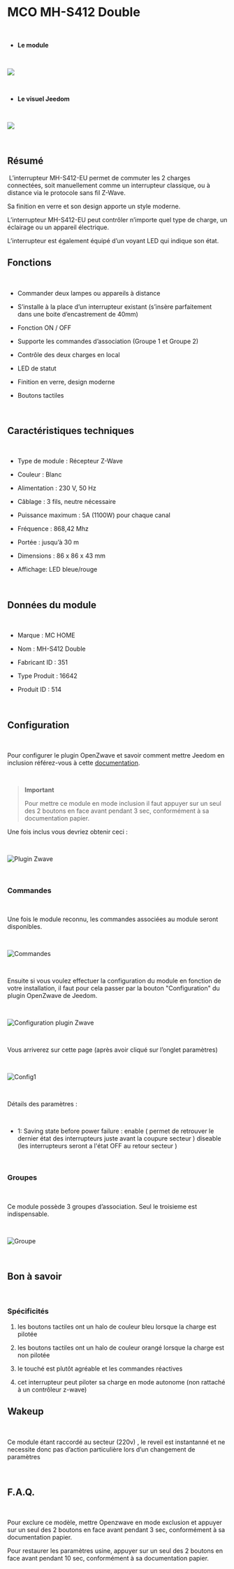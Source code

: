 MCO MH-S412 Double
==================

 

-   **Le module**

 

![](../images/mco.mhs412/module.jpg)

 

-   **Le visuel Jeedom**

 

![](../images/mco.mhs412/vuedefaut1.jpg)

 

Résumé
------

 L’interrupteur MH-S412-EU permet de commuter les 2 charges connectées, soit manuellement comme un interrupteur classique, ou à distance via le protocole sans fil Z-Wave.

Sa finition en verre et son design apporte un style moderne.

L’interrupteur MH-S412-EU peut contrôler n’importe quel type de charge, un éclairage ou un appareil électrique.

L’interrupteur est également équipé d’un voyant LED qui indique son état.  

Fonctions
---------

 

-   Commander deux lampes ou appareils à distance

-   S’installe à la place d’un interrupteur existant (s’insère parfaitement dans une boite d’encastrement de 40mm)

-   Fonction ON / OFF

-   Supporte les commandes d’association (Groupe 1 et Groupe 2)

-   Contrôle des deux charges en local

-   LED de statut

-   Finition en verre, design moderne

-   Boutons tactiles

 

Caractéristiques techniques
---------------------------

 

-   Type de module : Récepteur Z-Wave

-   Couleur : Blanc

-   Alimentation : 230 V, 50 Hz

-   Câblage : 3 fils, neutre nécessaire

-   Puissance maximum : 5A (1100W) pour chaque canal

-   Fréquence : 868,42 Mhz

-   Portée : jusqu’à 30 m

-   Dimensions : 86 x 86 x 43 mm

-   Affichage: LED bleue/rouge

 

Données du module
-----------------

 

-   Marque : MC HOME

-   Nom : MH-S412 Double

-   Fabricant ID : 351

-   Type Produit : 16642

-   Produit ID : 514

 

Configuration
-------------

 

Pour configurer le plugin OpenZwave et savoir comment mettre Jeedom en inclusion référez-vous à cette [documentation](https://jeedom.fr/doc/documentation/plugins/openzwave/fr_FR/openzwave.html).

 

> **Important**
>
> Pour mettre ce module en mode inclusion il faut appuyer sur un seul des 2 boutons en face avant pendant 3 sec, conformément à sa documentation papier.

Une fois inclus vous devriez obtenir ceci :

 

![Plugin Zwave](../images/mco.mhs412/information.jpg)

 

### Commandes

 

Une fois le module reconnu, les commandes associées au module seront disponibles.

 

![Commandes](../images/mco.mhs412/commandes.jpg)

 

Ensuite si vous voulez effectuer la configuration du module en fonction de votre installation, il faut pour cela passer par la bouton "Configuration" du plugin OpenZwave de Jeedom.

 

![Configuration plugin Zwave](../images/plugin/bouton_configuration.jpg)

 

Vous arriverez sur cette page (après avoir cliqué sur l’onglet paramètres)

 

![Config1](../images/mco.mhs412/config1.jpg)

 

Détails des paramètres :

 

-   1: Saving state before power failure : enable ( permet de retrouver le dernier état des interrupteurs juste avant la coupure secteur ) diseable (les interrupteurs seront a l'état OFF au retour secteur )

 

### Groupes

 

Ce module possède 3 groupes d’association. Seul le troisieme est indispensable.

 

![Groupe](../images/mco.mhs412/groupe.jpg)

 

Bon à savoir
------------

 

### Spécificités

1) les boutons tactiles ont un halo de couleur bleu lorsque la charge est pilotée

2) les boutons tactiles ont un halo de couleur orangé lorsque la charge est non pilotée

3) le touché est plutôt agréable et les commandes réactives

4) cet interrupteur peut piloter sa charge en mode autonome (non rattaché à un contrôleur z-wave)

Wakeup
------

 

Ce module étant raccordé au secteur (220v) , le reveil est instantanné et ne necessite donc pas d’action particulière lors d’un changement de paramètres

 

F.A.Q.
------

 

Pour exclure ce modèle, mettre Openzwave en mode exclusion et appuyer sur un seul des 2 boutons en face avant pendant 3 sec, conformément à sa documentation papier.

Pour restaurer les paramètres usine, appuyer sur un seul des 2 boutons en face avant pendant 10 sec, conformément à sa documentation papier.

 

